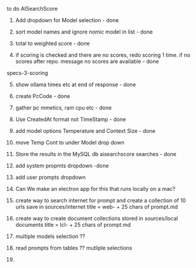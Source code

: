 to do AISearchScore

1. Add dropdown for Model selection - done

2. sort model names and ignore nomic model in list - done

3. total to weighted score - done

4. if scoring is checked and there are no scores, redo scoring 1 time. if no scores after repo. message no scores are available - done

specs-3-scoring

5. show ollama times etc at end of response - done

6. create PcCode - done

7. gather pc mmetics, ram cpu etc - done

8. Use CreatedAt format not TimeStamp - done

9. add model options Temperature and Context Size - done

10. move Temp Cont to under Model drop down

11. Store the results in the MySQL db aisearchscore searches - done

12. add system propmts dropdown -done

13. add user prompts dropdown

12. Can We make an electron app for this that runs locally on a mac?

13. create way to search internet for prompt and create a collection of 10  urls save in sources/internet title = web- + 25 chars of prompt.md 

14.  create way to create document collections stored in sources/local documents title = lcl- + 25 chars of prompt.md

16. multiple models selection ??

17. read prompts from tables ?? mutliple selections

18. 









